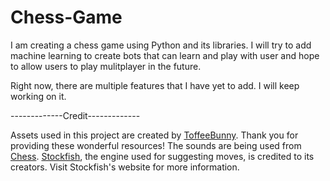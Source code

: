 # Chess-Game
I am creating a chess game using Python and its libraries. I will try to add machine learning to create bots that can learn and play with user and hope to allow users to play mulitplayer in the future.

Right now, there are multiple features that I have yet to add. I will keep working on it.

-------------Credit-------------

Assets used in this project are created by [ToffeeBunny](https://toffeebunny.itch.io/). Thank you for providing these wonderful resources!
The sounds are being used from [Chess](https://chess.com/). 
[Stockfish](https://stockfishchess.org/), the engine used for suggesting moves, is credited to its creators. Visit Stockfish's website for more information.
